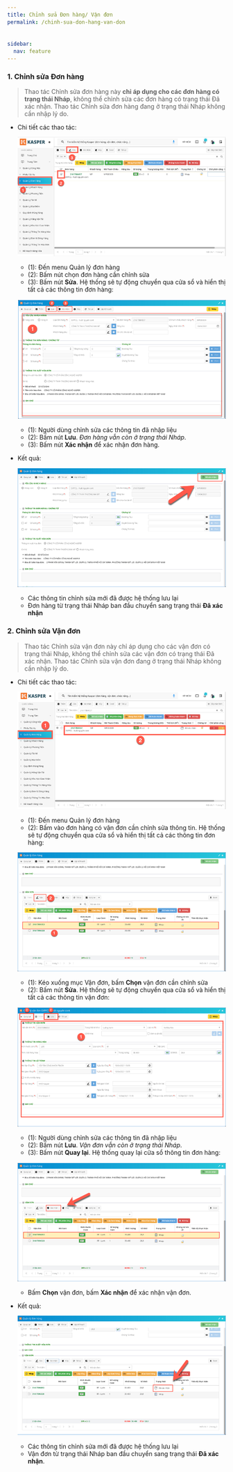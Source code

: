 ```yaml
---
title: Chỉnh sửa Đơn hàng/ Vận đơn
permalink: /chinh-sua-don-hang-van-don


sidebar:
  nav: feature
---
```


### **1. Chỉnh sửa Đơn hàng**

>Thao tác Chỉnh sửa đơn hàng này **chỉ áp dụng cho các đơn hàng có trạng thái Nháp**, không thể chỉnh sửa các đơn hàng có trạng thái Đã xác nhận. Thao tác Chỉnh sửa đơn hàng đang ở trạng thái Nháp không cần nhập lý do.

* Chi tiết các thao tác:

    ![](/assets/orderpic/ChangeOrderBL/Change-Order-1.png)

    * (1): Đến menu Quản lý đơn hàng
    * (2): Bấm nút chọn đơn hàng cần chỉnh sửa
    * (3): Bấm nút **Sửa**. Hệ thống sẽ tự động chuyển qua cửa sổ và hiển thị tất cả các thông tin đơn hàng:

     ![](/assets/orderpic/ChangeOrderBL/Change-Order-2.png)
    
    * (1): Người dùng chỉnh sửa các thông tin đã nhập liệu
    * (2): Bấm nút **Lưu**. *Đơn hàng vẫn còn ở trạng thái Nháp*.
    * (3): Bấm nút **Xác nhận** để xác nhận đơn hàng.

* Kết quả: 

    ![](/assets/orderpic/ChangeOrderBL/Change-Order-3.png)

    * Các thông tin chỉnh sửa mới đã được hệ thống lưu lại
    * Đơn hàng từ trạng thái Nháp ban đầu chuyển sang trạng thái **Đã xác nhận**

### **2. Chỉnh sửa Vận đơn**

>Thao tác Chỉnh sửa vận đơn này chỉ áp dụng cho các vận đơn có trạng thái Nháp, không thể chỉnh sửa các vận đơn có trạng thái Đã xác nhận. Thao tác Chỉnh sửa vận đơn đang ở trạng thái Nháp không cần nhập lý do.

* Chi tiết các thao tác:

    ![](/assets/orderpic/ChangeOrderBL/Change-BL-1.png)

    * (1): Đến menu Quản lý đơn hàng
    * (2): Bấm vào đơn hàng có vận đơn cần chỉnh sửa thông tin. Hệ thống sẽ tự động chuyển qua cửa sổ và hiển thị tất cả các thông tin đơn hàng:

    ![](/assets/orderpic/ChangeOrderBL/Change-BL-2.png)

    * (1): Kéo xuống mục Vận đơn, bấm **Chọn** vận đơn cần chỉnh sửa
    * (2): Bấm nút **Sửa**. Hệ thống sẽ tự động chuyển qua cửa sổ và hiển thị tất cả các thông tin vận đơn:

    ![](/assets/orderpic/ChangeOrderBL/Change-BL-3.png)
    
    * (1): Người dùng chỉnh sửa các thông tin đã nhập liệu
    * (2): Bấm nút **Lưu**. *Vận đơn vẫn còn ở trạng thái Nháp*.
    * (3): Bấm nút **Quay lại**. Hệ thống quay lại cửa sổ thông tin đơn hàng:

    ![](/assets/orderpic/ChangeOrderBL/Change-BL-4.png)

    * Bấm **Chọn** vận đơn, bấm **Xác nhận** để xác nhận vận đơn.

* Kết quả:

    ![](/assets/orderpic/ChangeOrderBL/Change-BL-5.png)

    * Các thông tin chỉnh sửa mới đã được hệ thống lưu lại
    * Vận đơn từ trạng thái Nháp ban đầu chuyển sang trạng thái **Đã xác nhận**.







    


